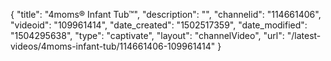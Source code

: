 {
    "title": "4moms&reg; Infant Tub&trade;",
    "description": "",
    "channelid": "114661406",
    "videoid": "109961414",
    "date_created": "1502517359",
    "date_modified": "1504295638",
    "type": "captivate",
    "layout": "channelVideo",
    "url": "\/latest-videos\/4moms-infant-tub\/114661406-109961414"
}